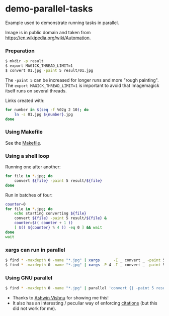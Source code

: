 # demo-parallel-tasks

Example used to demonstrate running tasks in parallel.

Image is in public domain and taken from https://en.wikipedia.org/wiki/Automation.


### Preparation

```bash
$ mkdir -p result
$ export MAGICK_THREAD_LIMIT=1
$ convert 01.jpg -paint 5 result/01.jpg
```

The `-paint 5` can be increased for longer runs and more
"rough painting". The `export MAGICK_THREAD_LIMIT=1` is important
to avoid that Imagemagick itself runs on several threads.

Links created with:

```bash
for number in $(seq -f %02g 2 10); do
    ln -s 01.jpg ${number}.jpg
done
```


### Using Makefile

See the [Makefile](Makefile).


### Using a shell loop

Running one after another:

```bash
for file in *.jpg; do
    convert ${file} -paint 5 result/${file}
done
```

Run in batches of four:

```bash
counter=0
for file in *.jpg; do
    echo starting converting ${file}
    convert ${file} -paint 5 result/${file} &
    counter=$(( counter + 1 ))
    [ $(( ${counter} % 4 )) -eq 0 ] && wait
done
wait
```


### xargs can run in parallel

```bash
$ find * -maxdepth 0 -name "*.jpg" | xargs      -I _ convert _ -paint 5 result/_
$ find * -maxdepth 0 -name "*.jpg" | xargs -P 4 -I _ convert _ -paint 5 result/_
```


### Using GNU parallel

```bash
$ find * -maxdepth 0 -name "*.jpg" | parallel 'convert {} -paint 5 result/{}'
```

- Thanks to [Ashwin Vishnu](https://github.com/ashwinvis) for showing me this!
- It also has an interesting / peculiar way of enforcing
  [citations](https://www.gnu.org/software/parallel/parallel_design.html#Citation-notice)
  (but this did not work for me).
